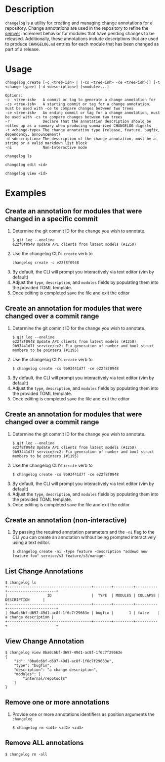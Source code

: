 # Description

`changelog` is a utility for creating and managing change annotations for a repository. Change annotations are used in
the repository to refine the [semver] increment behavior for modules that have pending changes to be released.
Additionally, these annotations include descriptions that are used to produce `CHANGELOG.md` entries for each module
that has been changed as part of a release.

# Usage

```
changelog create [-c <tree-ish> | (-cs <tree-ish> -ce <tree-ish>)] [-t <change-type>] [-d <description>] [<module>...]

Options:
-c  <tree-ish>   A commit or tag to generate a change annotation for
-cs <tree-ish>   A starting commit or tag for a change annotation, must be used with -ce to compare changes between two trees
-ce <tree-ish>   An ending commit or tag for a change annotation, must be used with -cs to compare changes between two trees
-r               Declare that the annotation description should be rolled up as a summary when producing summarized CHANGELOG digests
-t <change-type> The change annotation type (release, feature, bugfix, dependency, announcement)
-d <description> The description of the change annotation, must be a string or a valid markdown list block
-ni              Non-Interactive mode

changelog ls

changelog edit <id>

changelog view <id>
```

# Examples

## Create an annotation for modules that were changed in a specific commit

1. Determine the git commit ID for the change you wish to annotate.
    ```
    $ git log --oneline
    e22f8f0948 Update API clients from latest models (#1250)
    ```
1. Use the changelog CLI's `create` verb to
   ```
   changelog create -c e22f8f0948
   ```
1. By default, the CLI will prompt you interactively via text editor (vim by default)
1. Adjust the `type`, `description`, and `modules` fields by populating them into the provided TOML template.
1. Once editing is completed save the file and exit the editor

## Create an annotation for modules that were changed over a commit range

1. Determine the git commit ID for the change you wish to annotate.
    ```
    $ git log --oneline
    e22f8f0948 Update API clients from latest models (#1250)
    9b93441d7f service/ec2: Fix generation of number and bool struct members to be pointers (#1195)
    ```
1. Use the changelog CLI's `create` verb to
   ```
   $ changelog create -cs 9b93441d7f -ce e22f8f0948
   ```
1. By default, the CLI will prompt you interactively via text editor (vim by default)
1. Adjust the `type`, `description`, and `modules` fields by populating them into the provided TOML template.
1. Once editing is completed save the file and exit the editor

## Create an annotation for modules that were changed over a commit range

1. Determine the git commit ID for the change you wish to annotate.
    ```
    $ git log --oneline
    e22f8f0948 Update API clients from latest models (#1250)
    9b93441d7f service/ec2: Fix generation of number and bool struct members to be pointers (#1195)
    ```
1. Use the changelog CLI's `create` verb to
   ```
   $ changelog create -cs 9b93441d7f -ce e22f8f0948
   ```
1. By default, the CLI will prompt you interactively via text editor (vim by default)
1. Adjust the `type`, `description`, and `modules` fields by populating them into the provided TOML template.
1. Once editing is completed save the file and exit the editor

## Create an annotation (non-interactive)

1. By passing the required annotation parameters and the `-ni` flag to the CLI you can create an annotation without
   being prompted interactively using a text editor.
   ```
   $ changelog create -ni -type feature -description "addewd new feature foo" service/s3 feature/s3/manager
   ```

## List Change Annotations

```
$ changelog ls
+--------------------------------------+--------+---------+----------+----------------------+
|                  ID                  |  TYPE  | MODULES | COLLAPSE |     DESCRIPTION      |
+--------------------------------------+--------+---------+----------+----------------------+
| 0ba0c6bf-d697-49d1-ac8f-1f6c7f29663e | bugfix |       1 | false    | a change description |
+--------------------------------------+--------+---------+----------+----------------------+
```

## View Change Annotation

```
$ changelog view 0ba0c6bf-d697-49d1-ac8f-1f6c7f29663e
{
    "id": "0ba0c6bf-d697-49d1-ac8f-1f6c7f29663e",
    "type": "bugfix",
    "description": "a change description",
    "modules": [
        "internal/repotools"
    ]
}
```

## Remove one or more annotations

1. Provide one or more annotations identifiers as position arguments the `changelog`
   ```
   $ changelog rm <id1> <id2> <id3>
   ```


## Remove ALL annotations

```
$ changelog rm -all
```

[semver]: https://semver.org
